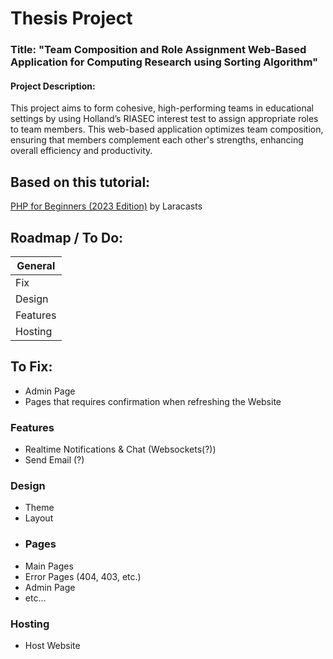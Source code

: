 
# Thesis Project

### Title: "Team Composition and Role Assignment Web-Based Application for Computing Research using Sorting Algorithm"

#### Project Description:
This project aims to form cohesive, high-performing teams in educational settings by using Holland’s RIASEC interest test to assign appropriate roles to team members. This web-based application optimizes team composition, ensuring that members complement each other's strengths, enhancing overall efficiency and productivity.

## Based on this tutorial:
[PHP for Beginners (2023 Edition)](https://www.youtube.com/playlist?list=PL3VM-unCzF8ipG50KDjnzhugceoSG3RTC) by Laracasts



## Roadmap / To Do:

| General            | 
| ----------------- | 
|Fix|
| Design | 
| Features |  
| Hosting |  

## To Fix:
- Admin Page
- Pages that requires confirmation when refreshing the Website


### Features

- Realtime Notifications & Chat (Websockets(?))
- Send Email (?)



### Design

- Theme
- Layout
- ### Pages
- Main Pages
- Error Pages (404, 403, etc.)
- Admin Page
- etc...
### Hosting
- Host Website

